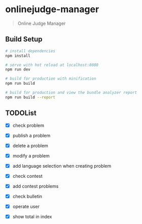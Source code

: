 # onlinejudge-manager

> Online Judge Manager

## Build Setup

```bash
# install dependencies
npm install

# serve with hot reload at localhost:8080
npm run dev

# build for production with minification
npm run build

# build for production and view the bundle analyzer report
npm run build --report
```

## TODOList

* [x] check problem
* [x] publish a problem
* [x] delete a problem
* [x] modify a problem

* [x] add language selection when creating problem

* [x] check contest
* [x] add contest problems
* [x] check bulletin
* [x] operate user
* [x] show total in index
